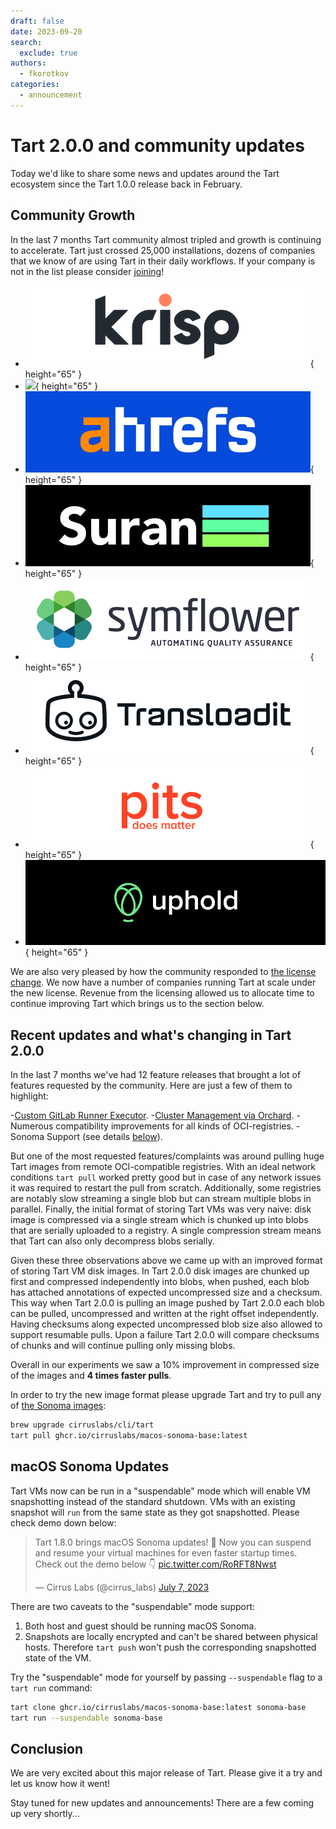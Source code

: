 ```yaml
---
draft: false
date: 2023-09-20
search:
  exclude: true
authors:
  - fkorotkov
categories:
  - announcement
---
```


# Tart 2.0.0 and community updates

Today we'd like to share some news and updates around the Tart ecosystem since the Tart 1.0.0 release back in February.

<!-- more -->

## Community Growth

In the last 7 months Tart community almost tripled and growth is continuing to accelerate. Tart just crossed 25,000 installations,
dozens of companies that we know of are using Tart in their daily workflows. If your company is not in the list please consider
[joining](https://github.com/cirruslabs/tart/blob/main/Resources/Users/HowToAddYourself.md)!

<div class="grid cards" markdown>

- ![](https://github.com/cirruslabs/tart/raw/main/Resources/Users/Krisp.png){ height="65" }
- ![](https://github.com/cirruslabs/tart/raw/main/Resources/Users/Mullvad.png){ height="65" }
- ![](https://github.com/cirruslabs/tart/raw/main/Resources/Users/ahrefs.png){ height="65" }
- ![](https://github.com/cirruslabs/tart/raw/main/Resources/Users/Suran.png){ height="65" }
- ![](https://github.com/cirruslabs/tart/raw/main/Resources/Users/Symflower.png){ height="65" }
- ![](https://github.com/cirruslabs/tart/raw/main/Resources/Users/Transloadit.png){ height="65" }
- ![](https://github.com/cirruslabs/tart/raw/main/Resources/Users/PITSGlobalDataRecoveryServices.png){ height="65" }
- ![](https://github.com/cirruslabs/tart/raw/main/Resources/Users/Uphold.png){ height="65" }

</div>

We are also very pleased by how the community responded to [the license change](2023-02-11-changing-tart-license.md).
We now have a number of companies running Tart at scale under the new license. Revenue from the licensing allowed us to
allocate time to continue improving Tart which brings us to the section below.

## Recent updates and what's changing in Tart 2.0.0

In the last 7 months we've had 12 feature releases that brought a lot of features requested by the community. Here are just
a few of them to highlight:

-[Custom GitLab Runner Executor](/integrations/gitlab-runner/).
-[Cluster Management via Orchard](2023-04-25-orchard-ga.md).
-Numerous compatibility improvements for all kinds of OCI-registries.
-Sonoma Support (see details [below](#macos-sonoma-updates)).

But one of the most requested features/complaints was around pulling huge Tart images from remote OCI-compatible registries.
With an ideal network conditions `tart pull` worked pretty good but in case of any network issues it was required to
restart the pull from scratch. Additionally, some registries are notably slow streaming a single blob but can stream
multiple blobs in parallel. Finally, the initial format of storing Tart VMs was very naive: disk image is compressed
via a single stream which is chunked up into blobs that are serially uploaded to a registry. A single compression stream
means that Tart can also only decompress blobs serially.

Given these three observations above we came up with an improved format of storing Tart VM disk images. In Tart 2.0.0
disk images are chunked up first and compressed independently into blobs, when pushed, each blob has attached annotations
of expected uncompressed size and a checksum. This way when Tart 2.0.0 is pulling an image pushed by Tart 2.0.0 each blob can
be pulled, uncompressed and written at the right offset independently. Having checksums along expected uncompressed blob size
also allowed to support resumable pulls. Upon a failure Tart 2.0.0 will compare checksums of chunks and will continue pulling
only missing blobs.

Overall in our experiments we saw a 10% improvement in compressed size of the images and **4 times faster pulls**.

In order to try the new image format please upgrade Tart and try to pull any of [the Sonoma images](https://github.com/orgs/cirruslabs/packages?tab=packages&q=macos-sonoma):

```bash
brew upgrade cirruslabs/cli/tart
tart pull ghcr.io/cirruslabs/macos-sonoma-base:latest
```

## macOS Sonoma Updates

Tart VMs now can be run in a "suspendable" mode which will enable VM snapshotting instead of the standard shutdown.
VMs with an existing snapshot will `run` from the same state as they got snapshotted. Please check demo down below:

<div>
    <blockquote class="twitter-tweet" data-theme="dark">
      <p lang="en" dir="ltr">
        Tart 1.8.0 brings macOS Sonoma updates! 🍏 Now you can suspend and resume your virtual machines for even faster startup times. Check out the demo below 👇 <a href="https://t.co/RoRFT8Nwst">pic.twitter.com/RoRFT8Nwst</a>
      </p>&mdash; Cirrus Labs (@cirrus_labs) <a href="https://twitter.com/cirrus_labs/status/1677308360385765382?ref_src=twsrc%5Etfw">July 7, 2023</a>
    </blockquote> 
    <script src="https://platform.twitter.com/widgets.js" charset="utf-8"></script>
</div>

There are two caveats to the "suspendable" mode support:

1. Both host and guest should be running macOS Sonoma.
2. Snapshots are locally encrypted and can't be shared between physical hosts. Therefore `tart push` won't push the corresponding snapshotted state of the VM.

Try the "suspendable" mode for yourself by passing `--suspendable` flag to a `tart run` command:

```bash
tart clone ghcr.io/cirruslabs/macos-sonoma-base:latest sonoma-base
tart run --suspendable sonoma-base
```

## Conclusion

We are very excited about this major release of Tart. Please give it a try and let us know how it went!

Stay tuned for new updates and announcements! There are a few coming up very shortly...
